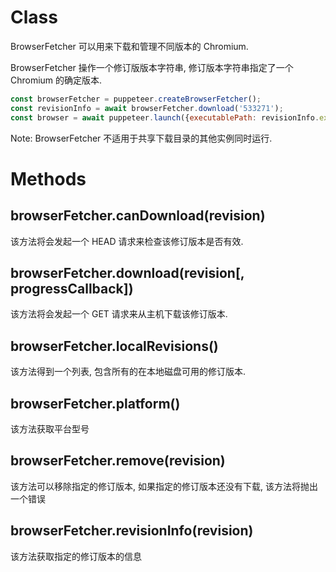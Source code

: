 # Class

BrowserFetcher 可以用来下载和管理不同版本的 Chromium.

BrowserFetcher 操作一个修订版版本字符串, 修订版本字符串指定了一个 Chromium 的确定版本.

```JavaScript
const browserFetcher = puppeteer.createBrowserFetcher();
const revisionInfo = await browserFetcher.download('533271');
const browser = await puppeteer.launch({executablePath: revisionInfo.executablePath})
```

Note: BrowserFetcher 不适用于共享下载目录的其他实例同时运行.

# Methods

## browserFetcher.canDownload(revision)

该方法将会发起一个 HEAD 请求来检查该修订版本是否有效.

## browserFetcher.download(revision[, progressCallback])

该方法将会发起一个 GET 请求来从主机下载该修订版本.

## browserFetcher.localRevisions()

该方法得到一个列表, 包含所有的在本地磁盘可用的修订版本.

## browserFetcher.platform()

该方法获取平台型号

## browserFetcher.remove(revision)

该方法可以移除指定的修订版本, 如果指定的修订版本还没有下载, 该方法将抛出一个错误

## browserFetcher.revisionInfo(revision)

该方法获取指定的修订版本的信息